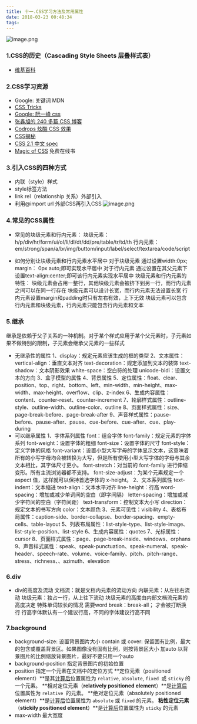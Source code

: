 ```yaml
---
title: 十一.CSS学习方法及常用属性
date: 2018-03-23 00:48:34
tags:
---
```

![image.png](https://upload-images.jianshu.io/upload_images/11007474-67cc62100fae52c2.png?imageMogr2/auto-orient/strip%7CimageView2/2/w/1240)

### 1.CSS的历史（Cascading Style Sheets 层叠样式表）
- [维基百科](https://zh.wikipedia.org/wiki/%E5%B1%82%E5%8F%A0%E6%A0%B7%E5%BC%8F%E8%A1%A8)

### 2.CSS学习资源
-  Google: 关键词 MDN
-  [CSS Tricks](https://css-tricks.com/ "null")
-  [Google: 阮一峰 css](https://www.google.com/search?q=%E9%98%AE%E4%B8%80%E5%B3%B0+css "null")
-  [张鑫旭的 240 多篇 CSS 博客](http://www.zhangxinxu.com/wordpress/category/css/page/25/ "null")
-  [Codrops 炫酷 CSS 效果](https://tympanus.net/codrops/category/playground/ "null")
-  [CSS揭秘](http://www.ituring.com.cn/book/1695 "null")
-  [CSS 2.1 中文 spec](http://cndevdocs.com/ "null")
-  [Magic of CSS](http://adamschwartz.co/magic-of-css/ "null") 免费在线书
### 3.引入CSS的四种方式
- 内联（style）样式
- style标签方法
- link rel（relationship 关系）外部引入
- 利用@import url 外部CSS再引入CSS
![image.png](https://upload-images.jianshu.io/upload_images/11007474-d353a6c93f34c1a6.png?imageMogr2/auto-orient/strip%7CimageView2/2/w/1240)
### 4.常见的CSS属性
- 常见的块级元素和行内元素：
块级元素：h/p/div/hr/form/ui/ol/li/dl/dt/dd/pre/table/tr/td/th
行内元素：em/strong/span/a/br/img/buttom/input/label/select/textarea/code/script

- 如何分别让块级元素和行内元素水平居中
对于块级元素
通过设置width:0px; margin： 0px auto;即可实现水平居中
对于行内元素
通过设置在其父元素下设置text-align:center;即可该行内元素实现水平居中
块级元素和行内元素的特性：
块级元素会占用一整行，其他块级元素会被挤下到另一行，而行内元素之间可以在同一行存在
块级元素可以设计长宽，而行内元素无法设置长宽
行内元素设置margin和padding时只有左右有效，上下无效
块级元素可以包含行内元素和块级元素，行内元素只能包含行内元素和文本

### 5.继承
继承是依赖于父子关系的一种机制。对于某个样式应用于某个父元素时，子元素如果不做特别的限制，子元素会继承父元素的一些样式
- 无继承性的属性
1、display：规定元素应该生成的框的类型
2、文本属性：
vertical-align：垂直文本对齐
text-decoration：规定添加到文本的装饰
text-shadow：文本阴影效果
white-space：空白符的处理
unicode-bidi：设置文本的方向
3、盒子模型的属性
4、背景属性
5、定位属性：float、clear、position、top、right、bottom、left、min-width、min-height、max-width、max-height、overflow、clip、z-index
6、生成内容属性：content、counter-reset、counter-increment
7、轮廓样式属性：outline-style、outline-width、outline-color、outline
8、页面样式属性：size、page-break-before、page-break-after
9、声音样式属性：pause-before、pause-after、pause、cue-before、cue-after、cue、play-during
- 可以继承属性
1、字体系列属性
font：组合字体
font-family：规定元素的字体系列
font-weight：设置字体的粗细
font-size：设置字体的尺寸
font-style：定义字体的风格
font-variant：设置小型大写字母的字体显示文本，这意味着所有的小写字母均会被转换为大写，但是所有使用小型大写字体的字母与其余文本相比，其字体尺寸更小。
font-stretch：对当前的 font-family 进行伸缩变形。所有主流浏览器都不支持。
font-size-adjust：为某个元素规定一个 aspect 值，这样就可以保持首选字体的 x-height。
2、文本系列属性
text-indent：文本缩进
text-align：文本水平对齐
line-height：行高
word-spacing：增加或减少单词间的空白（即字间隔）
letter-spacing：增加或减少字符间的空白（字符间距）
text-transform：控制文本大小写
direction：规定文本的书写方向
color：文本颜色
3、元素可见性：visibility
4、表格布局属性：caption-side、border-collapse、border-spacing、empty-cells、table-layout
5、列表布局属性：list-style-type、list-style-image、list-style-position、list-style
6、生成内容属性：quotes
7、光标属性：cursor
8、页面样式属性：page、page-break-inside、windows、orphans
9、声音样式属性：speak、speak-punctuation、speak-numeral、speak-header、speech-rate、volume、voice-family、pitch、pitch-range、stress、richness、、azimuth、elevation
### 6.div
- div的高度及流动
文档流：就是文档内元素的流动方向
内联元素：从左往右流动
块级元素：独占一行，从上往下流动
块级元素的高度由内部文档流元素的高度决定
特殊单词较长的情况 需要word break：break-all； 才会被打断换行
行高字体默认有一个建议行高，不同的字体建议行高不同
### 7.background
- background-size: 设置背景图片大小
contain 或 cover:
保留固有比例，最大的包含或覆盖背景区。如果图像没有固有比例，则按背景区大小
加auto
以背景图片的比例缩放背景图片，最好不要只用一个auto
- background-position 指定背景图片的初始位置
- position 指定一个元素在文档中的定位方式
**定位元素（positioned element）**是其[计算后](https://developer.mozilla.org/zh-CN/docs/Web/CSS/computed_value)位置属性为 `relative`, `absolute`, `fixed `或 `sticky` 的一个元素。
**相对定位元素（**relatively positioned element**）**是[计算后](https://developer.mozilla.org/zh-CN/docs/Web/CSS/computed_value)位置属性为 `relative `的元素。
**绝对定位元素（absolutely positioned element）**是[计算后](https://developer.mozilla.org/zh-CN/docs/Web/CSS/computed_value)位置属性为 `absolute` 或 `fixed` 的元素。
**粘性定位元素**（**stickily positioned element**）**是[计算后](https://developer.mozilla.org/zh-CN/docs/Web/CSS/computed_value)位置属性为 `sticky` 的元素
- max-width 最大宽度
